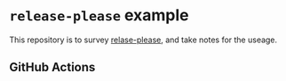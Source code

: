 # `release-please` example

This repository is to survey [relase-please](https://github.com/googleapis/release-please), and take notes for the useage.

## GitHub Actions
